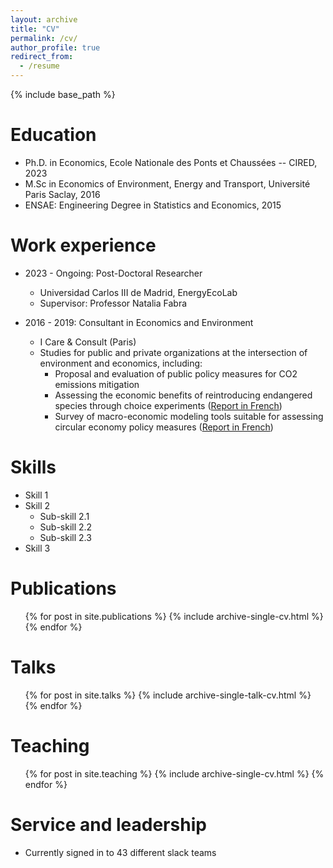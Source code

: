 ```yaml
---
layout: archive
title: "CV"
permalink: /cv/
author_profile: true
redirect_from:
  - /resume
---
```


{% include base_path %}

Education
======
* Ph.D. in Economics, Ecole Nationale des Ponts et Chaussées -- CIRED, 2023
* M.Sc in Economics of Environment, Energy and Transport, Université Paris Saclay, 2016
* ENSAE: Engineering Degree in Statistics and Economics, 2015

Work experience
======
* 2023 - Ongoing: Post-Doctoral Researcher
  * Universidad Carlos III de Madrid, EnergyEcoLab
  * Supervisor: Professor Natalia Fabra

* 2016 - 2019: Consultant in Economics and Environment
  * I Care & Consult (Paris)
  * Studies for public and private organizations at the intersection of environment and economics, including:
    * Proposal and evaluation of public policy measures for CO2 emissions mitigation
    * Assessing the economic benefits of reintroducing endangered species through choice experiments ([Report in French](https://www.ecologie.gouv.fr/sites/default/files/Efese%20-%20Recommandations%20%C3%A0%20partir%20du%20cas%20de%20la%20r%C3%A9introduction%20des%20vautours.pdf))
    * Survey of macro-economic modeling tools suitable for assessing circular economy policy measures ([Report in French](https://librairie.ademe.fr/dechets-economie-circulaire/817-modelisation-macroeconomique-appliquee-a-l-economie-circulaire.html))

Skills
======
* Skill 1
* Skill 2
  * Sub-skill 2.1
  * Sub-skill 2.2
  * Sub-skill 2.3
* Skill 3

Publications
======
  <ul>{% for post in site.publications %}
    {% include archive-single-cv.html %}
  {% endfor %}</ul>

Talks
======
  <ul>{% for post in site.talks %}
    {% include archive-single-talk-cv.html %}
  {% endfor %}</ul>

Teaching
======
  <ul>{% for post in site.teaching %}
    {% include archive-single-cv.html %}
  {% endfor %}</ul>

Service and leadership
======
* Currently signed in to 43 different slack teams
